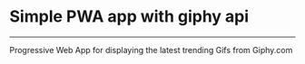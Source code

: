 # Simple PWA app with giphy api

---

Progressive Web App for displaying the latest trending Gifs from Giphy.com
